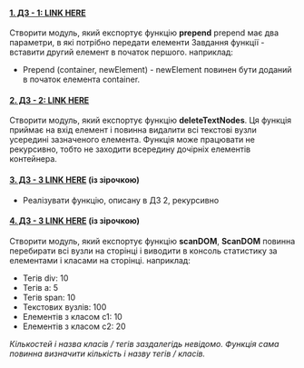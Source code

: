 #### [1. ДЗ - 1: LINK HERE](./task1/prepend.js)

Створити модуль, який експортує функцію **prepend**
prepend має два параметри, в які потрібно передати елементи
Завдання функції - вставити другий елемент в початок першого. наприклад:
+ Prepend (container, newElement) - newElement повинен бути доданий в початок елемента container.

#### [2. ДЗ - 2: LINK HERE](./task2/deleteTextNodes.js)

Створити модуль, який експортує функцію **deleteTextNodes**.
Ця функція приймає на вхід елемент і повинна видалити всі текстові вузли усередині зазначеного елемента.
Функція може працювати не рекурсивно, тобто не заходити всередину дочірніх елементів контейнера.

#### [3. ДЗ - 3 LINK HERE](./task3/deleteTextNodesRec.js) (із зірочкою)
+ Реалізувати функцію, описану в ДЗ 2, рекурсивно

#### [4. ДЗ - 3 LINK HERE](./task3/deleteTextNodesRec.js) (із зірочкою)

Створити модуль, який експортує функцію **scanDOM**,
**ScanDOM** повинна перебирати всі вузли на сторінці і виводити в консоль статистику за елементами і класами на сторінці. наприклад:
+ Тегів div: 10
+ Тегів a: 5
+ Тегів span: 10
+ Текстових вузлів: 100
+ Елементів з класом c1: 10
+ Елементів з класом c2: 20

*Кількостей і назва класів / тегів заздалегідь невідомо. Функція сама повинна визначити кількість і назву тегів / класів.*
